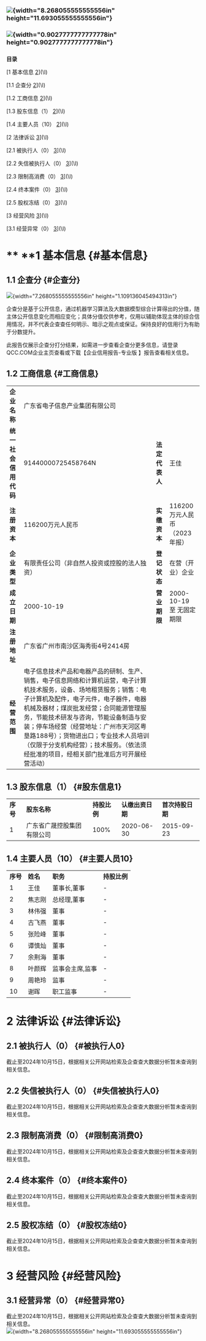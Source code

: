 ### ![](media/image1.png){width="8.268055555555556in" height="11.693055555555556in"}

### 

### ![](media/image3.png){width="0.9027777777777778in" height="0.9027777777777778in"}

### 

**目录**

[1 基本信息 [2](#基本信息)](\l)

[1.1 企查分 [2](#企查分)](\l)

[1.2 工商信息 [2](#工商信息)](\l)

[1.3 股东信息（1） [2](#股东信息1)](\l)

[1.4 主要人员（10） [2](#主要人员10)](\l)

[2 法律诉讼 [3](#法律诉讼)](\l)

[2.1 被执行人（0） [3](#被执行人0)](\l)

[2.2 失信被执行人（0） [3](#失信被执行人0)](\l)

[2.3 限制高消费（0） [3](#限制高消费0)](\l)

[2.4 终本案件（0） [3](#终本案件0)](\l)

[2.5 股权冻结（0） [3](#股权冻结0)](\l)

[3 经营风险 [3](#经营风险)](\l)

[3.1 经营异常（0） [3](#经营异常0)](\l)

# ** ****1 基本信息** {#基本信息}

## **1.1 企查分** {#企查分}

![](media/image4.png){width="7.268055555555556in"
height="1.109136045494313in"}

企查分是基于公开信息，通过机器学习算法及大数据模型综合计算得出的分值，随主体公开信息变化而相应变化；具体分值仅供参考，仅用以辅助体现主体的综合信用情况，并不代表企查查任何明示、暗示之观点或保证。保持良好的信用行为有助于分数提升。

此报告仅展示企查分打分结果，如需进一步查看企查分更多信息，请登录
QCC.COM企业主页查看或下载【企业信用报告-专业版 】报告查看相关信息。

## **1.2 工商信息** {#工商信息}

|                      |                                                                                                                                                                                                                                                                                                                                                                                                                             |                |                              |
|----------------------|-----------------------------------------------------------------------------------------------------------------------------------------------------------------------------------------------------------------------------------------------------------------------------------------------------------------------------------------------------------------------------------------------------------------------------|----------------|------------------------------|
| **企业名称**         | 广东省电子信息产业集团有限公司                                                                                                                                                                                                                                                                                                                                                                                              |                |                              |
| **统一社会信用代码** | 91440000725458764N                                                                                                                                                                                                                                                                                                                                                                                                          | **法定代表人** | 王佳                         |
| **注册资本**         | 116200万元人民币                                                                                                                                                                                                                                                                                                                                                                                                            | **实缴资本**   | 116200万元人民币（2023年报） |
| **企业类型**         | 有限责任公司（非自然人投资或控股的法人独资）                                                                                                                                                                                                                                                                                                                                                                                | **登记状态**   | 在营（开业）企业             |
| **成立日期**         | 2000-10-19                                                                                                                                                                                                                                                                                                                                                                                                                  | **营业期限**   | 2000-10-19 至 无固定期限     |
| **注册地址**         | 广东省广州市南沙区海秀街4号2414房                                                                                                                                                                                                                                                                                                                                                                                           |                |                              |
| **经营范围**         | 电子信息技术产品和电器产品的研制、生产、销售，电子信息网络和计算机运营，电子计算机技术服务，设备、场地租赁服务；销售：电子计算机及配件，电子元件，电子器件，电器机械及器材；煤炭批发经营；合同能源管理服务，节能技术研发与咨询，节能设备制造与安装；停车场经营（经营地址：广州市天河区粤垦路188号）；货物进出口；专业技术人员培训（仅限于分支机构经营）；技术服务。（依法须经批准的项目，经相关部门批准后方可开展经营活动） |                |                              |

## **1.3 股东信息（1）** {#股东信息1}

|          |                            |              |                  |                  |
|----------|----------------------------|--------------|------------------|------------------|
| **序号** | **股东名称**               | **持股比例** | **认缴出资日期** | **首次持股日期** |
| 1        | 广东省广晟控股集团有限公司 | 100%         | 2020-06-30       | 2015-09-23       |

## **1.4 主要人员（10）** {#主要人员10}

|          |          |                 |              |
|----------|----------|-----------------|--------------|
| **序号** | **姓名** | **职务**        | **持股比例** |
| 1        | 王佳     | 董事长,董事     | \-           |
| 2        | 焦志刚   | 总经理,董事     | \-           |
| 3        | 林伟强   | 董事            | \-           |
| 4        | 古飞燕   | 董事            | \-           |
| 5        | 张险峰   | 董事            | \-           |
| 6        | 谭慎灿   | 董事            | \-           |
| 7        | 余荆海   | 董事            | \-           |
| 8        | 叶颜辉   | 监事会主席,监事 | \-           |
| 9        | 周艳玲   | 监事            | \-           |
| 10       | 谢晖     | 职工监事        | \-           |

# **2 法律诉讼** {#法律诉讼}

## **2.1 被执行人（0）** {#被执行人0}

截止至2024年10月15日，根据相关公开网站检索及企查查大数据分析暂未查询到相关信息。

## **2.2 失信被执行人（0）** {#失信被执行人0}

截止至2024年10月15日，根据相关公开网站检索及企查查大数据分析暂未查询到相关信息。

## **2.3 限制高消费（0）** {#限制高消费0}

截止至2024年10月15日，根据相关公开网站检索及企查查大数据分析暂未查询到相关信息。

## **2.4 终本案件（0）** {#终本案件0}

截止至2024年10月15日，根据相关公开网站检索及企查查大数据分析暂未查询到相关信息。

## **2.5 股权冻结（0）** {#股权冻结0}

截止至2024年10月15日，根据相关公开网站检索及企查查大数据分析暂未查询到相关信息。

# **3 经营风险** {#经营风险}

## **3.1 经营异常（0）** {#经营异常0}

截止至2024年10月15日，根据相关公开网站检索及企查查大数据分析暂未查询到相关信息。  
![](media/image5.png){width="8.268055555555556in"
height="11.693055555555556in"}

